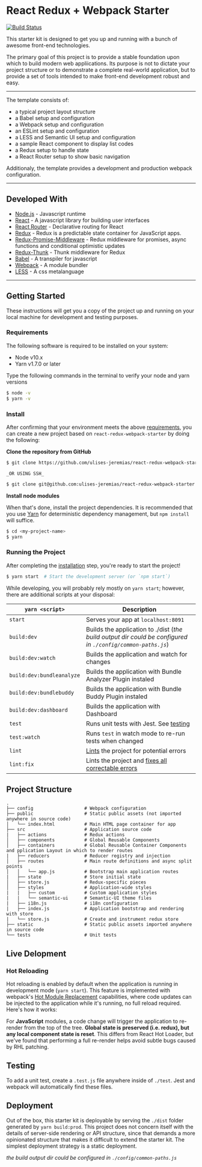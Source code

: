 # React Redux + Webpack Starter

[![Build Status](https://travis-ci.com/ulises-jeremias/react-redux-webpack-starter.svg?branch=develop)](https://travis-ci.com/ulises-jeremias/react-redux-webpack-starter)

This starter kit is designed to get you up and running with a bunch of awesome front-end technologies.

The primary goal of this project is to provide a stable foundation upon which to build modern web appliications. Its purpose is not to dictate your project structure or to demonstrate a complete real-world application, but to provide a set of tools intended to make front-end development robust and easy.

* * *

The template consists of:

-   a typical project layout structure
-   a Babel setup and configuration
-   a Webpack setup and configuration
-   an ESLint setup and configuration
-   a LESS and Semantic UI setup and configuration
-   a sample React component to display list codes
-   a Redux setup to handle state
-   a React Router setup to show basic navigation

Additionaly, the template provides a development and production webpack configuration.

* * *

## Developed With

-   [Node.js](https://nodejs.org/en/) - Javascript runtime
-   [React](https://reactjs.org/) - A javascript library for building user interfaces
-   [React Router](https://reacttraining.com/react-router/) - Declarative routing for React
-   [Redux](https://redux.js.org) - Redux is a predictable state container for JavaScript apps.
-   [Redux-Promise-Middleware](https://github.com/pburtchaell/redux-promise-middleware) - Redux middleware for promises, async functions and conditional optimistic updates
-   [Redux-Thunk](https://github.com/reduxjs/redux-thunk) - Thunk middleware for Redux
-   [Babel](https://babeljs.io/) - A transpiler for javascript
-   [Webpack](https://webpack.js.org/) - A module bundler
-   [LESS](http://lesscss.org/) - A css metalanguage

* * *

## Getting Started

These instructions will get you a copy of the project up and running on your local machine for development and testing purposes.

### Requirements

The following software is required to be installed on your system:

-   Node v10.x
-   Yarn v1.7.0 or later

Type the following commands in the terminal to verify your node and yarn versions

```sh
$ node -v
$ yarn -v
```

### Install

After confirming that your environment meets the above [requirements](#requirements), you can create a new project based on `react-redux-webpack-starter` by doing the following:

**Clone the repository from GitHub**

```sh
$ git clone https://github.com/ulises-jeremias/react-redux-webpack-starter.git <my-project-name>
```

    _OR USING SSH_

```sh
$ git clone git@github.com:ulises-jeremias/react-redux-webpack-starter.git <my-project-name>
```

**Install node modules**

When that's done, install the project dependencies. It is recommended that you use [Yarn](https://yarnpkg.com/) for deterministic dependency management, but `npm install` will suffice.

```sh
$ cd <my-project-name>
$ yarn
```

### Running the Project

After completing the [installation](#installation) step, you're ready to start the project!

```bash
$ yarn start  # Start the development server (or `npm start`)
```

While developing, you will probably rely mostly on `yarn start`; however, there are additional scripts at your disposal:

|`yarn <script>`                |Description|
|-------------------------------|-----------|
|`start`                        |Serves your app at `localhost:8091`|
|`build:dev`                    |Builds the application to ./dist (_the build output dir could be configured in `./config/common-paths.js`_) |
|`build:dev:watch`              |Builds the application and watch for changes|
|`build:dev:bundleanalyze`      |Builds the application with Bundle Analyzer Plugin instaled|
|`build:dev:bundlebuddy`        |Builds the application with Bundle Buddy Plugin instaled|
|`build:dev:dashboard`          |Builds the application with Dashboard|
|`test`                         |Runs unit tests with Jest. See [testing](#testing)|
|`test:watch`                   |Runs `test` in watch mode to re-run tests when changed|
|`lint`                         |[Lints](http://stackoverflow.com/questions/8503559/what-is-linting) the project for potential errors|
|`lint:fix`                     |Lints the project and [fixes all correctable errors](http://eslint.org/docs/user-guide/command-line-interface.html#fix)|

## Project Structure

```
.
├── config                   # Webpack configuration
├── public                   # Static public assets (not imported anywhere in source code)
│   └── index.html           # Main HTML page container for app
├── src                      # Application source code
|   ├── actions              # Redux actions
│   ├── components           # Global Reusable Components
│   ├── containers           # Global Reusable Container Components and pplication Layout in which to render routes
|   ├── reducers             # Reducer registry and injection
│   ├── routes               # Main route definitions and async split points
│   │   └── app.js           # Bootstrap main application routes
|   ├── state                # Store initial state
│   ├── store.js             # Redux-specific pieces
│   ├── styles               # Application-wide styles
|   |   ├── custom           # Custom application styles
|   |   └── semantic-ui      # Semantic-UI theme files
|   ├── i18n.js              # i18n configuration
|   ├── index.js             # Application bootstrap and rendering with store
|   └── store.js             # Create and instrument redux store
├── static                   # Static public assets imported anywhere in source code
└── tests                    # Unit tests
```

## Live Delopment

### Hot Reloading

Hot reloading is enabled by default when the application is running in development mode (`yarn start`). This feature is implemented with webpack's [Hot Module Replacement](https://webpack.github.io/docs/hot-module-replacement.html) capabilities, where code updates can be injected to the application while it's running, no full reload required. Here's how it works:

For **JavaScript** modules, a code change will trigger the application to re-render from the top of the tree. **Global state is preserved (i.e. redux), but any local component state is reset**. This differs from React Hot Loader, but we've found that performing a full re-render helps avoid subtle bugs caused by RHL patching.

## Testing

To add a unit test, create a `.test.js` file anywhere inside of `./test`. Jest and webpack will automatically find these files.

## Deployment

Out of the box, this starter kit is deployable by serving the `./dist` folder generated by `yarn build:prod`. This project does not concern itself with the details of server-side rendering or API structure, since that demands a more opinionated structure that makes it difficult to extend the starter kit. The simplest deployment strategy is a static deployment.

_the build output dir could be configured in `./config/common-paths.js`_